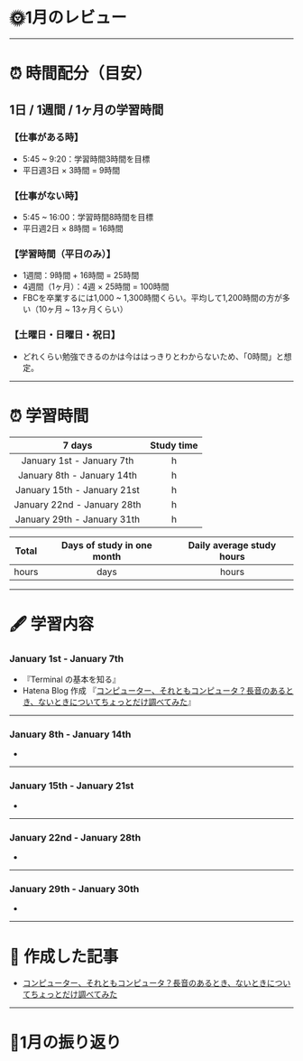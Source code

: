# 🌞1月のレビュー
---

# ⏰ 時間配分（目安）
## 1日 / 1週間 / 1ヶ月の学習時間
### 【仕事がある時】
- 5:45 ~ 9:20：学習時間3時間を目標
- 平日週3日 × 3時間 = 9時間

### 【仕事がない時】
- 5:45 ~ 16:00：学習時間8時間を目標
- 平日週2日 × 8時間 = 16時間

### 【学習時間（平日のみ）】
- 1週間：9時間 + 16時間 = 25時間
- 4週間（1ヶ月）：4週 × 25時間 = 100時間
- FBCを卒業するには1,000 ~ 1,300時間くらい。平均して1,200時間の方が多い（10ヶ月 ~ 13ヶ月くらい）

### 【土曜日・日曜日・祝日】
- どれくらい勉強できるのかは今ははっきりとわからないため、「0時間」と想定。

---

# ⏰ 学習時間
| 7 days | Study time |
| :---: | :---: |
| January 1st - January 7th |  h |
| January 8th - January 14th |  h |
| January 15th - January 21st |  h |
| January 22nd - January 28th |  h |
| January 29th - January 31th |  h |

| Total | Days of study in one month | Daily average study hours |
| :---: | :---: | :---: |
|  hours |  days |  hours |
---


# 🖋️ 学習内容
### January 1st - January 7th 
- 『Terminal の基本を知る』
- Hatena Blog 作成 『[コンピューター、それともコンピュータ？長音のあるとき、ないときについてちょっとだけ調べてみた](https://yswengineer.hatenablog.com/entry/2024/01/06/150617)』

---


### January 8th - January 14th
- 
---


### January 15th - January 21st
- 
---


### January 22nd - January 28th
- 
---


### January 29th - January 30th
- 
---


# 📰 作成した記事
- [コンピューター、それともコンピュータ？長音のあるとき、ないときについてちょっとだけ調べてみた](https://yswengineer.hatenablog.com/entry/2024/01/06/150617)
---


# 🕺1月の振り返り



